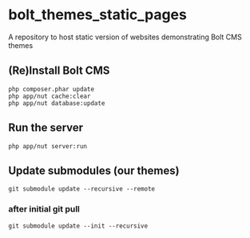 # bolt_themes_static_pages
A repository to host static version of websites demonstrating Bolt CMS themes


## (Re)Install Bolt CMS

```
php composer.phar update
php app/nut cache:clear
php app/nut database:update
```

## Run the server

```
php app/nut server:run
```

## Update submodules (our themes)

```
git submodule update --recursive --remote
```

### after initial git pull

```
git submodule update --init --recursive
```
